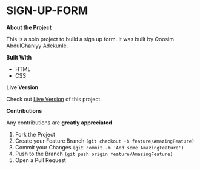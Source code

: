 # SIGN-UP-FORM

**About the Project**

This is a solo project to build a sign up form.
It was built by Qoosim AbdulGhaniyy Adekunle.

**Built With**

   * HTML  
   * CSS

**Live Version**

Check out [Live Version](https://raw.githack.com/Qoosim/SIGN-UP-FORM/master/index.html) of this project.

**Contributions**

Any contributions are **greatly appreciated**

1. Fork the Project
2. Create your Feature Branch ```(git checkout -b feature/AmazingFeature)```
3. Commit your Changes ```(git commit -m 'Add some AmazingFeature')```
4. Push to the Branch ```(git push origin feature/AmazingFeature)```
5. Open a Pull Request
